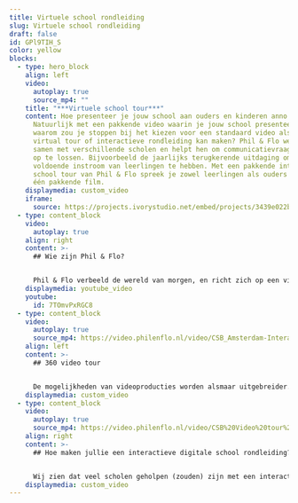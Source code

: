 ```yaml
---
title: Virtuele school rondleiding
slug: Virtuele school rondleiding
draft: false
id: GPl9TIH_S
color: yellow
blocks:
  - type: hero_block
    align: left
    video:
      autoplay: true
      source_mp4: ""
    title: "***Virtuele school tour***"
    content: Hoe presenteer je jouw school aan ouders en kinderen anno 2021?
      Natuurlijk met een pakkende video waarin je jouw school presenteert. Maar
      waarom zou je stoppen bij het kiezen voor een standaard video als je een
      virtual tour of interactieve rondleiding kan maken? Phil & Flo werkt nauw
      samen met verschillende scholen en helpt hen om communicatievraagstukken
      op te lossen. Bijvoorbeeld de jaarlijks terugkerende uitdaging om
      voldoende instroom van leerlingen te hebben. Met een pakkende interactieve
      school tour van Phil & Flo spreek je zowel leerlingen als ouders aan met
      één pakkende film.
    displaymedia: custom_video
    iframe:
      source: https://projects.ivorystudio.net/embed/projects/3439e022b9b8aaad7250b257
  - type: content_block
    video:
      autoplay: true
    align: right
    content: >-
      ## Wie zijn Phil & Flo?


      Phil & Flo verbeeld de wereld van morgen, en richt zich op een vijftal branches. Onderwijs, is er hier één van. Door ons te specialiseren, blijven we op de hoogte van wat er speelt op het gebied van onderwijs en realiseren we altijd op maat gemaakte producties, zoals bijvoorbeeld een digitale of virtuele rondleiding, die jou helpen om te doen waar je goed in bent, doceren!
    displaymedia: youtube_video
    youtube:
      id: 7TOmvPxRGC8
  - type: content_block
    video:
      autoplay: true
      source_mp4: https://video.philenflo.nl/video/CSB_Amsterdam-Interactieve-tour-Phil-en-Flo-Phil-en-Flo.mp4
    align: left
    content: >-
      ## 360 video tour


      De mogelijkheden van videoproducties worden alsmaar uitgebreider. Phil & Flo blijft vernieuwen en hanteert innovatieve film- en interviewtechnieken zodat jouw film zo lang mogelijk blijft aanspreken bij je publiek. Wat je wensen ook zijn voor jouw interactieve tour, Phil & Flo kan het maken. We hebben ervaring met 360 graden school video’s en foto’s, maar ook met virtual reality, 3D rondleidingen en allerlei subvormen hiertussen in.
    displaymedia: custom_video
  - type: content_block
    video:
      autoplay: true
      source_mp4: https://video.philenflo.nl/video/CSB%20Video%20tour%20school%20-%20Phil%20en%20Flo.mp4
    align: right
    content: >-
      ## Hoe maken jullie een interactieve digitale school rondleiding?


      Wij zien dat veel scholen geholpen (zouden) zijn met een interactieve schoolrondleiding. Maar wat is dit nu precies? Hieronder gaan we in op de stappen in onze samenwerking, en hoe wij jou zo goed als mogelijk ontzorgen.
    displaymedia: custom_video
---
```

